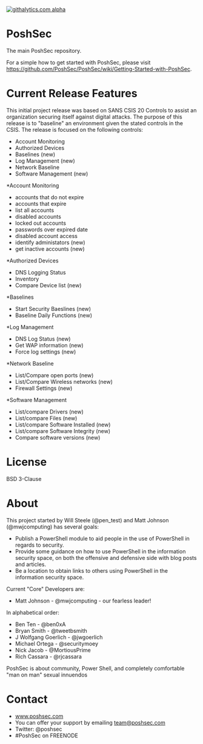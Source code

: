 [![githalytics.com alpha](https://cruel-carlota.pagodabox.com/5629ba33057907958b34e4e40bbefff0 "githalytics.com")](http://githalytics.com/PoshSec/PoshSec)

PoshSec
=======
The main PoshSec repository.

For a simple how to get started with PoshSec, please visit https://github.com/PoshSec/PoshSec/wiki/Getting-Started-with-PoshSec.

Current Release Features
========
This initial project release was based on SANS CSIS 20 Controls to assist an organization securing itself against digital attacks. The purpose of this release is to "baseline" an environment given the stated controls in the CSIS.  The release is focused on the following controls:

- Account Monitoring
- Authorized Devices 
- Baselines (new)
- Log Management (new)
- Network Baseline
- Software Management (new)


*Account Monitoring
- accounts that do not expire
- accounts that expire
- list all accounts
- disabled accounts
- locked out accounts
- passwords over expired date
- disabled account access
- identify administators (new)
- get inactive accounts (new)


*Authorized Devices
- DNS Logging Status
- Inventory
- Compare Device list (new)


*Baselines
- Start Security Baeslines (new)
- Baseline Daily Functions (new)


*Log Management
- DNS Log Status (new)
- Get WAP information (new)
- Force log settings (new)


*Network Baseline
- List/Compare open ports (new)
- List/Compare Wireless networks (new)
- Firewall Settings (new)


*Software Management
- List/compare Drivers (new)
- List/compare Files (new)
- List/compare Software Installed (new)
- List/compare Software Integrity (new)
- Compare software versions (new)


License
========
BSD 3-Clause


About
========
This project started by Will Steele (@pen_test) and Matt Johnson (@mwjcomputing) has several goals:

- Publish a PowerShell module to aid people in the use of PowerShell in regards to security.
- Provide some guidance on how to use PowerShell in the information security space, on both the offensive and defensive side with blog posts and articles.
- Be a location to obtain links to others using PowerShell in the information security space.

Current "Core" Developers are:
* Matt Johnson - @mwjcomputing - our fearless leader!

In alphabetical order:
* Ben Ten - @ben0xA
* Bryan Smith - @tweetbsmith
* J Wolfgang Goerlich - @jwgoerlich
* Michael Ortega - @securitymoey
* Nick Jacob - @MortiousPrime 
* Rich Cassara - @rjcassara

PoshSec is about community, Power Shell, and completely comfortable "man on man" sexual innuendos


Contact
==========
* www.poshsec.com
* You can offer your support by emailing team@poshsec.com
* Twitter: @poshsec
* #PoshSec on FREENODE